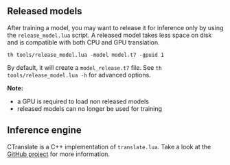 ## Released models

After training a model, you may want to release it for inference only by using the `release_model.lua` script. A released model takes less space on disk and is compatible with both CPU and GPU translation.

```
th tools/release_model.lua -model model.t7 -gpuid 1
```

By default, it will create a `model_release.t7` file. See `th tools/release_model.lua -h` for advanced options.

**Note:**

* a GPU is required to load non released models
* released models can no longer be used for training

## Inference engine

CTranslate is a C++ implementation of `translate.lua`. Take a look at the [GitHub project](https://github.com/OpenNMT/CTranslate) for more information.
